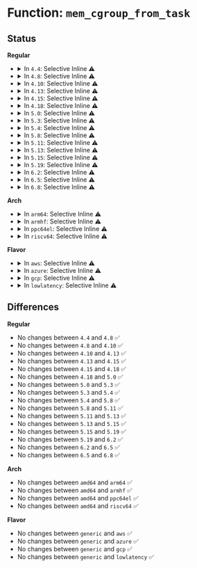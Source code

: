 # Function: <code>mem_cgroup_from_task</code>

## Status
<b>Regular</b>
<ul>
<li>
<details>
<summary>In <code>4.4</code>: Selective Inline ⚠️</summary>

```c
struct mem_cgroup *mem_cgroup_from_task(struct task_struct *p);
```

**Collision:** Unique Global

**Inline:** Selective

**Transformation:** False

**Instances:**

```
In mm/memcontrol.c (ffffffff811f9960)
Location: mm/memcontrol.c:817
Inline: True
Inline callers:
  - mm/memcontrol.c:get_mem_cgroup_from_mm
  - mm/memcontrol.c:mem_cgroup_can_attach
  - mm/memcontrol.c:task_in_mem_cgroup
Direct callers:
  - mm/filemap.c:filemap_fault
  - mm/shmem.c:shmem_fault
  - mm/memory.c:handle_mm_fault
  - mm/memory.c:handle_mm_fault
  - mm/rmap.c:invalid_page_referenced_vma
  - fs/dax.c:__dax_fault
```
**Symbols:**

```
ffffffff811f9960-ffffffff811f997f: mem_cgroup_from_task (STB_GLOBAL)
```
</details>
</li>
<li>
<details>
<summary>In <code>4.8</code>: Selective Inline ⚠️</summary>

```c
struct mem_cgroup *mem_cgroup_from_task(struct task_struct *p);
```

**Collision:** Unique Global

**Inline:** Selective

**Transformation:** False

**Instances:**

```
In mm/memcontrol.c (ffffffff81222d65)
Location: mm/memcontrol.c:710
Inline: True
Inline callers:
  - mm/memcontrol.c:task_in_mem_cgroup
  - mm/memcontrol.c:get_mem_cgroup_from_mm
Direct callers:
  - mm/filemap.c:filemap_fault
  - mm/shmem.c:shmem_getpage_gfp
  - mm/memory.c:handle_mm_fault
  - mm/memory.c:do_swap_page
  - mm/rmap.c:invalid_page_referenced_vma
  - fs/dax.c:dax_fault
```
**Symbols:**

```
ffffffff8121d4a0-ffffffff8121d4bf: mem_cgroup_from_task (STB_GLOBAL)
```
</details>
</li>
<li>
<details>
<summary>In <code>4.10</code>: Selective Inline ⚠️</summary>

```c
struct mem_cgroup *mem_cgroup_from_task(struct task_struct *p);
```

**Collision:** Unique Global

**Inline:** Selective

**Transformation:** False

**Instances:**

```
In mm/memcontrol.c (ffffffff81236794)
Location: mm/memcontrol.c:712
Inline: True
Inline callers:
  - mm/memcontrol.c:mem_cgroup_sk_alloc
  - mm/memcontrol.c:task_in_mem_cgroup
  - mm/memcontrol.c:get_mem_cgroup_from_mm
Direct callers:
  - mm/filemap.c:filemap_fault
  - mm/shmem.c:shmem_getpage_gfp
  - mm/memory.c:handle_mm_fault
  - mm/memory.c:do_swap_page
  - mm/rmap.c:invalid_page_referenced_vma
  - fs/dax.c:dax_iomap_fault
```
**Symbols:**

```
ffffffff8122fa10-ffffffff8122fa2f: mem_cgroup_from_task (STB_GLOBAL)
```
</details>
</li>
<li>
<details>
<summary>In <code>4.13</code>: Selective Inline ⚠️</summary>

```c
struct mem_cgroup *mem_cgroup_from_task(struct task_struct *p);
```

**Collision:** Unique Global

**Inline:** Selective

**Transformation:** False

**Instances:**

```
In mm/memcontrol.c (ffffffff81242245)
Location: mm/memcontrol.c:682
Inline: True
Inline callers:
  - mm/memcontrol.c:mem_cgroup_sk_alloc
  - mm/memcontrol.c:task_in_mem_cgroup
  - mm/memcontrol.c:get_mem_cgroup_from_mm
Direct callers:
  - mm/filemap.c:filemap_fault
  - mm/oom_kill.c:oom_kill_process
  - mm/shmem.c:shmem_getpage_gfp
  - mm/memory.c:do_swap_page
  - mm/rmap.c:invalid_page_referenced_vma
  - fs/dax.c:dax_iomap_fault
```
**Symbols:**

```
ffffffff8123b260-ffffffff8123b27f: mem_cgroup_from_task (STB_GLOBAL)
```
</details>
</li>
<li>
<details>
<summary>In <code>4.15</code>: Selective Inline ⚠️</summary>

```c
struct mem_cgroup *mem_cgroup_from_task(struct task_struct *p);
```

**Collision:** Unique Global

**Inline:** Selective

**Transformation:** False

**Instances:**

```
In mm/memcontrol.c (ffffffff81262039)
Location: mm/memcontrol.c:696
Inline: True
Inline callers:
  - mm/memcontrol.c:mem_cgroup_sk_alloc
  - mm/memcontrol.c:task_in_mem_cgroup
  - mm/memcontrol.c:get_mem_cgroup_from_mm
Direct callers:
  - mm/filemap.c:filemap_fault
  - mm/oom_kill.c:oom_kill_process
  - mm/shmem.c:shmem_getpage_gfp
  - mm/memory.c:do_swap_page
  - mm/rmap.c:invalid_page_referenced_vma
  - fs/dax.c:dax_iomap_fault
```
**Symbols:**

```
ffffffff8125aaf0-ffffffff8125ab0f: mem_cgroup_from_task (STB_GLOBAL)
```
</details>
</li>
<li>
<details>
<summary>In <code>4.18</code>: Selective Inline ⚠️</summary>

```c
struct mem_cgroup *mem_cgroup_from_task(struct task_struct *p);
```

**Collision:** Unique Global

**Inline:** Selective

**Transformation:** False

**Instances:**

```
In mm/memcontrol.c (ffffffff81286039)
Location: mm/memcontrol.c:667
Inline: True
Inline callers:
  - mm/memcontrol.c:mem_cgroup_sk_alloc
  - mm/memcontrol.c:task_in_mem_cgroup
  - mm/memcontrol.c:get_mem_cgroup_from_mm
Direct callers:
  - mm/filemap.c:filemap_fault
  - mm/oom_kill.c:oom_kill_process
  - mm/shmem.c:shmem_getpage_gfp
  - mm/memory.c:handle_mm_fault
  - mm/memory.c:do_swap_page
  - mm/rmap.c:invalid_page_referenced_vma
```
**Symbols:**

```
ffffffff8127e600-ffffffff8127e61f: mem_cgroup_from_task (STB_GLOBAL)
```
</details>
</li>
<li>
<details>
<summary>In <code>5.0</code>: Selective Inline ⚠️</summary>

```c
struct mem_cgroup *mem_cgroup_from_task(struct task_struct *p);
```

**Collision:** Unique Global

**Inline:** Selective

**Transformation:** False

**Instances:**

```
In mm/memcontrol.c (ffffffff8129af9a)
Location: mm/memcontrol.c:805
Inline: True
Inline callers:
  - mm/memcontrol.c:mem_cgroup_sk_alloc
  - mm/memcontrol.c:mem_cgroup_get_oom_group
  - mm/memcontrol.c:task_in_mem_cgroup
Direct callers:
  - mm/filemap.c:filemap_fault
  - mm/oom_kill.c:__oom_kill_process
  - mm/shmem.c:shmem_getpage_gfp
  - mm/memory.c:handle_mm_fault
  - mm/memory.c:do_swap_page
  - mm/rmap.c:invalid_page_referenced_vma
```
**Symbols:**

```
ffffffff81292d00-ffffffff81292d1f: mem_cgroup_from_task (STB_GLOBAL)
```
</details>
</li>
<li>
<details>
<summary>In <code>5.3</code>: Selective Inline ⚠️</summary>

```c
struct mem_cgroup *mem_cgroup_from_task(struct task_struct *p);
```

**Collision:** Unique Global

**Inline:** Selective

**Transformation:** False

**Instances:**

```
In mm/memcontrol.c (ffffffff812b626a)
Location: mm/memcontrol.c:922
Inline: True
Inline callers:
  - mm/memcontrol.c:mem_cgroup_sk_alloc
  - mm/memcontrol.c:memcg_kmem_get_cache
  - mm/memcontrol.c:mem_cgroup_get_oom_group
Direct callers:
  - mm/filemap.c:filemap_fault
  - mm/oom_kill.c:__oom_kill_process
  - mm/shmem.c:shmem_swapin_page
  - mm/memory.c:handle_mm_fault
  - mm/memory.c:do_swap_page
  - mm/rmap.c:invalid_page_referenced_vma
```
**Symbols:**

```
ffffffff812adb40-ffffffff812adb5f: mem_cgroup_from_task (STB_GLOBAL)
```
</details>
</li>
<li>
<details>
<summary>In <code>5.4</code>: Selective Inline ⚠️</summary>

```c
struct mem_cgroup *mem_cgroup_from_task(struct task_struct *p);
```

**Collision:** Unique Global

**Inline:** Selective

**Transformation:** False

**Instances:**

```
In mm/memcontrol.c (ffffffff812c8147)
Location: mm/memcontrol.c:933
Inline: True
Inline callers:
  - mm/memcontrol.c:mem_cgroup_sk_alloc
  - mm/memcontrol.c:memcg_kmem_get_cache
  - mm/memcontrol.c:mem_cgroup_get_oom_group
Direct callers:
  - mm/filemap.c:filemap_fault
  - mm/oom_kill.c:__oom_kill_process
  - mm/shmem.c:shmem_swapin_page
  - mm/memory.c:handle_mm_fault
  - mm/memory.c:do_swap_page
  - mm/rmap.c:invalid_page_referenced_vma
```
**Symbols:**

```
ffffffff812bf690-ffffffff812bf6af: mem_cgroup_from_task (STB_GLOBAL)
```
</details>
</li>
<li>
<details>
<summary>In <code>5.8</code>: Selective Inline ⚠️</summary>

```c
struct mem_cgroup *mem_cgroup_from_task(struct task_struct *p);
```

**Collision:** Unique Global

**Inline:** Selective

**Transformation:** False

**Instances:**

```
In mm/memcontrol.c (ffffffff812fd9a7)
Location: mm/memcontrol.c:894
Inline: True
Inline callers:
  - mm/memcontrol.c:mem_cgroup_sk_alloc
  - mm/memcontrol.c:memcg_kmem_get_cache
  - mm/memcontrol.c:mem_cgroup_get_oom_group
Direct callers:
  - mm/filemap.c:filemap_fault
  - mm/oom_kill.c:__oom_kill_process
  - mm/shmem.c:shmem_swapin_page
  - mm/memory.c:handle_mm_fault
  - mm/memory.c:do_swap_page
  - mm/rmap.c:invalid_page_referenced_vma
  - mm/huge_memory.c:__do_huge_pmd_anonymous_page
  - fs/dax.c:dax_iomap_pte_fault
```
**Symbols:**

```
ffffffff812f4930-ffffffff812f494f: mem_cgroup_from_task (STB_GLOBAL)
```
</details>
</li>
<li>
<details>
<summary>In <code>5.11</code>: Selective Inline ⚠️</summary>

```c
struct mem_cgroup *mem_cgroup_from_task(struct task_struct *p);
```

**Collision:** Unique Global

**Inline:** Selective

**Transformation:** False

**Instances:**

```
In mm/memcontrol.c (ffffffff81309dcd)
Location: mm/memcontrol.c:997
Inline: True
Inline callers:
  - mm/memcontrol.c:mem_cgroup_sk_alloc
  - mm/memcontrol.c:get_obj_cgroup_from_current
  - mm/memcontrol.c:mem_cgroup_get_oom_group
Direct callers:
  - mm/oom_kill.c:__oom_kill_process
  - mm/memory.c:handle_mm_fault
  - mm/memory.c:do_swap_page
  - mm/rmap.c:invalid_page_referenced_vma
  - mm/huge_memory.c:__do_huge_pmd_anonymous_page
```
**Symbols:**

```
ffffffff813001f0-ffffffff8130020f: mem_cgroup_from_task (STB_GLOBAL)
```
</details>
</li>
<li>
<details>
<summary>In <code>5.13</code>: Selective Inline ⚠️</summary>

```c
struct mem_cgroup *mem_cgroup_from_task(struct task_struct *p);
```

**Collision:** Unique Global

**Inline:** Selective

**Transformation:** False

**Instances:**

```
In mm/memcontrol.c (ffffffff8131063d)
Location: mm/memcontrol.c:875
Inline: True
Inline callers:
  - mm/memcontrol.c:mem_cgroup_sk_alloc
  - mm/memcontrol.c:__memcg_kmem_charge_page
  - mm/memcontrol.c:mem_cgroup_get_oom_group
Direct callers:
  - mm/oom_kill.c:__oom_kill_process
  - mm/memory.c:handle_mm_fault
  - mm/memory.c:do_swap_page
  - mm/rmap.c:invalid_page_referenced_vma
  - mm/huge_memory.c:__do_huge_pmd_anonymous_page
```
**Symbols:**

```
ffffffff81306f70-ffffffff81306f8f: mem_cgroup_from_task (STB_GLOBAL)
```
</details>
</li>
<li>
<details>
<summary>In <code>5.15</code>: Selective Inline ⚠️</summary>

```c
struct mem_cgroup *mem_cgroup_from_task(struct task_struct *p);
```

**Collision:** Unique Global

**Inline:** Selective

**Transformation:** False

**Instances:**

```
In mm/memcontrol.c (ffffffff8135b94b)
Location: mm/memcontrol.c:915
Inline: True
Inline callers:
  - mm/memcontrol.c:mem_cgroup_sk_alloc
  - mm/memcontrol.c:__memcg_kmem_charge_page
  - mm/memcontrol.c:mem_cgroup_get_oom_group
  - mm/memcontrol.c:get_mem_cgroup_from_mm
Direct callers:
  - mm/oom_kill.c:__oom_kill_process
  - mm/memory.c:handle_mm_fault
  - mm/memory.c:do_swap_page
  - mm/rmap.c:invalid_page_referenced_vma
  - mm/huge_memory.c:__do_huge_pmd_anonymous_page
```
**Symbols:**

```
ffffffff81350c10-ffffffff81350c2f: mem_cgroup_from_task (STB_GLOBAL)
```
</details>
</li>
<li>
<details>
<summary>In <code>5.19</code>: Selective Inline ⚠️</summary>

```c
struct mem_cgroup *mem_cgroup_from_task(struct task_struct *p);
```

**Collision:** Unique Global

**Inline:** Selective

**Transformation:** False

**Instances:**

```
In mm/memcontrol.c (ffffffff813d520d)
Location: mm/memcontrol.c:897
Inline: True
Inline callers:
  - mm/memcontrol.c:mem_cgroup_sk_alloc
  - mm/memcontrol.c:mem_cgroup_can_attach
  - mm/memcontrol.c:__memcg_kmem_charge_page
  - mm/memcontrol.c:mem_cgroup_get_oom_group
  - mm/memcontrol.c:get_mem_cgroup_from_mm
Direct callers:
  - mm/filemap.c:filemap_fault
  - mm/oom_kill.c:__oom_kill_process
  - mm/shmem.c:shmem_swapin_folio
  - mm/memory.c:handle_mm_fault
  - mm/memory.c:do_swap_page
  - mm/rmap.c:invalid_folio_referenced_vma
  - mm/huge_memory.c:__do_huge_pmd_anonymous_page
  - fs/dax.c:dax_iomap_pte_fault
```
**Symbols:**

```
ffffffff813c90f0-ffffffff813c911b: mem_cgroup_from_task (STB_GLOBAL)
```
</details>
</li>
<li>
<details>
<summary>In <code>6.2</code>: Selective Inline ⚠️</summary>

```c
struct mem_cgroup *mem_cgroup_from_task(struct task_struct *p);
```

**Collision:** Unique Global

**Inline:** Selective

**Transformation:** False

**Instances:**

```
In mm/memcontrol.c (ffffffff8145ac8d)
Location: mm/memcontrol.c:977
Inline: True
Inline callers:
  - mm/memcontrol.c:mem_cgroup_sk_alloc
  - mm/memcontrol.c:mem_cgroup_can_attach
  - mm/memcontrol.c:__memcg_kmem_charge_page
  - mm/memcontrol.c:mem_cgroup_get_oom_group
  - mm/memcontrol.c:get_mem_cgroup_from_mm
Direct callers:
  - mm/filemap.c:filemap_fault
  - mm/oom_kill.c:__oom_kill_process
  - mm/vmscan.c:lru_gen_migrate_mm
  - mm/shmem.c:shmem_swapin_folio
  - mm/memory.c:handle_mm_fault
  - mm/memory.c:do_swap_page
  - mm/rmap.c:invalid_folio_referenced_vma
  - mm/huge_memory.c:__do_huge_pmd_anonymous_page
  - fs/dax.c:dax_iomap_pte_fault
```
**Symbols:**

```
ffffffff8144d970-ffffffff8144d99b: mem_cgroup_from_task (STB_GLOBAL)
```
</details>
</li>
<li>
<details>
<summary>In <code>6.5</code>: Selective Inline ⚠️</summary>

```c
struct mem_cgroup *mem_cgroup_from_task(struct task_struct *p);
```

**Collision:** Unique Global

**Inline:** Selective

**Transformation:** False

**Instances:**

```
In mm/memcontrol.c (ffffffff814908de)
Location: mm/memcontrol.c:1002
Inline: True
Inline callers:
  - mm/memcontrol.c:mem_cgroup_sk_alloc
  - mm/memcontrol.c:mem_cgroup_can_attach
  - mm/memcontrol.c:__memcg_kmem_charge_page
  - mm/memcontrol.c:mem_cgroup_get_oom_group
  - mm/memcontrol.c:get_mem_cgroup_from_mm
Direct callers:
  - mm/filemap.c:filemap_fault
  - mm/oom_kill.c:__oom_kill_process
  - mm/vmscan.c:lru_gen_migrate_mm
  - mm/shmem.c:shmem_swapin_folio
  - mm/memory.c:handle_mm_fault
  - mm/memory.c:do_swap_page
  - mm/rmap.c:invalid_folio_referenced_vma
  - mm/huge_memory.c:__do_huge_pmd_anonymous_page
  - fs/dax.c:dax_iomap_pte_fault
```
**Symbols:**

```
ffffffff81483290-ffffffff814832bb: mem_cgroup_from_task (STB_GLOBAL)
```
</details>
</li>
<li>
<details>
<summary>In <code>6.8</code>: Selective Inline ⚠️</summary>

```c
struct mem_cgroup *mem_cgroup_from_task(struct task_struct *p);
```

**Collision:** Unique Global

**Inline:** Selective

**Transformation:** False

**Instances:**

```
In mm/memcontrol.c (ffffffff814c024e)
Location: mm/memcontrol.c:1045
Inline: True
Inline callers:
  - mm/memcontrol.c:mem_cgroup_sk_alloc
  - mm/memcontrol.c:mem_cgroup_can_attach
  - mm/memcontrol.c:current_objcg_update
  - mm/memcontrol.c:mem_cgroup_get_oom_group
  - mm/memcontrol.c:get_mem_cgroup_from_current
  - mm/memcontrol.c:get_mem_cgroup_from_mm
Direct callers:
  - mm/filemap.c:filemap_fault
  - mm/oom_kill.c:__oom_kill_process
  - mm/vmscan.c:lru_gen_migrate_mm
  - mm/shmem.c:shmem_swapin_folio
  - mm/memory.c:handle_mm_fault
  - mm/memory.c:do_swap_page
  - mm/rmap.c:invalid_folio_referenced_vma
  - mm/huge_memory.c:__do_huge_pmd_anonymous_page
  - fs/dax.c:dax_iomap_pte_fault
```
**Symbols:**

```
ffffffff814b2640-ffffffff814b266b: mem_cgroup_from_task (STB_GLOBAL)
```
</details>
</li>
</ul>
<b>Arch</b>
<ul>
<li>
<details>
<summary>In <code>arm64</code>: Selective Inline ⚠️</summary>

```c
struct mem_cgroup *mem_cgroup_from_task(struct task_struct *p);
```

**Collision:** Unique Global

**Inline:** Selective

**Transformation:** False

**Instances:**

```
In mm/memcontrol.c (ffff80001036b058)
Location: mm/memcontrol.c:933
Inline: True
Inline callers:
  - mm/memcontrol.c:mem_cgroup_sk_alloc
  - mm/memcontrol.c:memcg_kmem_get_cache
  - mm/memcontrol.c:mem_cgroup_get_oom_group
Direct callers:
  - mm/filemap.c:filemap_fault
  - mm/oom_kill.c:__oom_kill_process
  - mm/shmem.c:shmem_swapin_page
  - mm/memory.c:handle_mm_fault
  - mm/memory.c:do_swap_page
  - mm/rmap.c:invalid_page_referenced_vma
```
**Symbols:**

```
ffff800010361418-ffff800010361458: mem_cgroup_from_task (STB_GLOBAL)
```
</details>
</li>
<li>
<details>
<summary>In <code>armhf</code>: Selective Inline ⚠️</summary>

```c
struct mem_cgroup *mem_cgroup_from_task(struct task_struct *p);
```

**Collision:** Unique Global

**Inline:** Selective

**Transformation:** False

**Instances:**

```
In mm/memcontrol.c (c055c6cc)
Location: mm/memcontrol.c:933
Inline: True
Inline callers:
  - mm/memcontrol.c:mem_cgroup_sk_alloc
  - mm/memcontrol.c:memcg_kmem_get_cache
  - mm/memcontrol.c:mem_cgroup_get_oom_group
Direct callers:
  - mm/filemap.c:filemap_fault
  - mm/oom_kill.c:__oom_kill_process
  - mm/shmem.c:shmem_swapin_page
  - mm/memory.c:handle_mm_fault
  - mm/memory.c:do_swap_page
  - mm/rmap.c:invalid_page_referenced_vma
```
**Symbols:**

```
c0553924-c0553948: mem_cgroup_from_task (STB_GLOBAL)
```
</details>
</li>
<li>
<details>
<summary>In <code>ppc64el</code>: Selective Inline ⚠️</summary>

```c
struct mem_cgroup *mem_cgroup_from_task(struct task_struct *p);
```

**Collision:** Unique Global

**Inline:** Selective

**Transformation:** False

**Instances:**

```
In mm/memcontrol.c (c00000000045a790)
Location: mm/memcontrol.c:933
Inline: True
Inline callers:
  - mm/memcontrol.c:mem_cgroup_sk_alloc
  - mm/memcontrol.c:memcg_kmem_get_cache
  - mm/memcontrol.c:mem_cgroup_get_oom_group
Direct callers:
  - mm/filemap.c:filemap_fault
  - mm/oom_kill.c:__oom_kill_process
  - mm/shmem.c:shmem_swapin_page
  - mm/memory.c:handle_mm_fault
  - mm/memory.c:do_swap_page
  - mm/rmap.c:invalid_page_referenced_vma
```
**Symbols:**

```
c00000000044cef0-c00000000044cf18: mem_cgroup_from_task (STB_GLOBAL)
```
</details>
</li>
<li>
<details>
<summary>In <code>riscv64</code>: Selective Inline ⚠️</summary>

```c
struct mem_cgroup *mem_cgroup_from_task(struct task_struct *p);
```

**Collision:** Unique Global

**Inline:** Selective

**Transformation:** False

**Instances:**

```
In mm/memcontrol.c (ffffffe00024878a)
Location: mm/memcontrol.c:933
Inline: True
Inline callers:
  - mm/memcontrol.c:mem_cgroup_sk_alloc
  - mm/memcontrol.c:memcg_kmem_get_cache
  - mm/memcontrol.c:mem_cgroup_get_oom_group
Direct callers:
  - mm/filemap.c:filemap_fault
  - mm/oom_kill.c:__oom_kill_process
  - mm/shmem.c:shmem_swapin_page
  - mm/memory.c:handle_mm_fault
  - mm/memory.c:do_swap_page
  - mm/rmap.c:invalid_page_referenced_vma
```
**Symbols:**

```
ffffffe000240aec-ffffffe000240b24: mem_cgroup_from_task (STB_GLOBAL)
```
</details>
</li>
</ul>
<b>Flavor</b>
<ul>
<li>
<details>
<summary>In <code>aws</code>: Selective Inline ⚠️</summary>

```c
struct mem_cgroup *mem_cgroup_from_task(struct task_struct *p);
```

**Collision:** Unique Global

**Inline:** Selective

**Transformation:** False

**Instances:**

```
In mm/memcontrol.c (ffffffff812c0727)
Location: mm/memcontrol.c:933
Inline: True
Inline callers:
  - mm/memcontrol.c:mem_cgroup_sk_alloc
  - mm/memcontrol.c:memcg_kmem_get_cache
  - mm/memcontrol.c:mem_cgroup_get_oom_group
Direct callers:
  - mm/filemap.c:filemap_fault
  - mm/oom_kill.c:__oom_kill_process
  - mm/shmem.c:shmem_swapin_page
  - mm/memory.c:handle_mm_fault
  - mm/memory.c:do_swap_page
  - mm/rmap.c:invalid_page_referenced_vma
```
**Symbols:**

```
ffffffff812b7c70-ffffffff812b7c8f: mem_cgroup_from_task (STB_GLOBAL)
```
</details>
</li>
<li>
<details>
<summary>In <code>azure</code>: Selective Inline ⚠️</summary>

```c
struct mem_cgroup *mem_cgroup_from_task(struct task_struct *p);
```

**Collision:** Unique Global

**Inline:** Selective

**Transformation:** False

**Instances:**

```
In mm/memcontrol.c (ffffffff812b17e7)
Location: mm/memcontrol.c:933
Inline: True
Inline callers:
  - mm/memcontrol.c:mem_cgroup_sk_alloc
  - mm/memcontrol.c:memcg_kmem_get_cache
  - mm/memcontrol.c:mem_cgroup_get_oom_group
Direct callers:
  - mm/filemap.c:filemap_fault
  - mm/oom_kill.c:__oom_kill_process
  - mm/shmem.c:shmem_swapin_page
  - mm/memory.c:handle_mm_fault
  - mm/memory.c:do_swap_page
  - mm/rmap.c:invalid_page_referenced_vma
```
**Symbols:**

```
ffffffff812a8e40-ffffffff812a8e5f: mem_cgroup_from_task (STB_GLOBAL)
```
</details>
</li>
<li>
<details>
<summary>In <code>gcp</code>: Selective Inline ⚠️</summary>

```c
struct mem_cgroup *mem_cgroup_from_task(struct task_struct *p);
```

**Collision:** Unique Global

**Inline:** Selective

**Transformation:** False

**Instances:**

```
In mm/memcontrol.c (ffffffff812be537)
Location: mm/memcontrol.c:933
Inline: True
Inline callers:
  - mm/memcontrol.c:mem_cgroup_sk_alloc
  - mm/memcontrol.c:memcg_kmem_get_cache
  - mm/memcontrol.c:mem_cgroup_get_oom_group
Direct callers:
  - mm/filemap.c:filemap_fault
  - mm/oom_kill.c:__oom_kill_process
  - mm/shmem.c:shmem_swapin_page
  - mm/memory.c:handle_mm_fault
  - mm/memory.c:do_swap_page
  - mm/rmap.c:invalid_page_referenced_vma
```
**Symbols:**

```
ffffffff812b5a80-ffffffff812b5a9f: mem_cgroup_from_task (STB_GLOBAL)
```
</details>
</li>
<li>
<details>
<summary>In <code>lowlatency</code>: Selective Inline ⚠️</summary>

```c
struct mem_cgroup *mem_cgroup_from_task(struct task_struct *p);
```

**Collision:** Unique Global

**Inline:** Selective

**Transformation:** False

**Instances:**

```
In mm/memcontrol.c (ffffffff812cef58)
Location: mm/memcontrol.c:933
Inline: True
Inline callers:
  - mm/memcontrol.c:mem_cgroup_sk_alloc
  - mm/memcontrol.c:memcg_kmem_get_cache
  - mm/memcontrol.c:mem_cgroup_get_oom_group
Direct callers:
  - mm/filemap.c:filemap_fault
  - mm/oom_kill.c:__oom_kill_process
  - mm/shmem.c:shmem_swapin_page
  - mm/memory.c:handle_mm_fault
  - mm/memory.c:do_swap_page
  - mm/rmap.c:invalid_page_referenced_vma
```
**Symbols:**

```
ffffffff812c5fa0-ffffffff812c5fbf: mem_cgroup_from_task (STB_GLOBAL)
```
</details>
</li>
</ul>

## Differences
<b>Regular</b>
<ul>
<li>
No changes between <code>4.4</code> and <code>4.8</code> ✅
</li>
<li>
No changes between <code>4.8</code> and <code>4.10</code> ✅
</li>
<li>
No changes between <code>4.10</code> and <code>4.13</code> ✅
</li>
<li>
No changes between <code>4.13</code> and <code>4.15</code> ✅
</li>
<li>
No changes between <code>4.15</code> and <code>4.18</code> ✅
</li>
<li>
No changes between <code>4.18</code> and <code>5.0</code> ✅
</li>
<li>
No changes between <code>5.0</code> and <code>5.3</code> ✅
</li>
<li>
No changes between <code>5.3</code> and <code>5.4</code> ✅
</li>
<li>
No changes between <code>5.4</code> and <code>5.8</code> ✅
</li>
<li>
No changes between <code>5.8</code> and <code>5.11</code> ✅
</li>
<li>
No changes between <code>5.11</code> and <code>5.13</code> ✅
</li>
<li>
No changes between <code>5.13</code> and <code>5.15</code> ✅
</li>
<li>
No changes between <code>5.15</code> and <code>5.19</code> ✅
</li>
<li>
No changes between <code>5.19</code> and <code>6.2</code> ✅
</li>
<li>
No changes between <code>6.2</code> and <code>6.5</code> ✅
</li>
<li>
No changes between <code>6.5</code> and <code>6.8</code> ✅
</li>
</ul>
<b>Arch</b>
<ul>
<li>
No changes between <code>amd64</code> and <code>arm64</code> ✅
</li>
<li>
No changes between <code>amd64</code> and <code>armhf</code> ✅
</li>
<li>
No changes between <code>amd64</code> and <code>ppc64el</code> ✅
</li>
<li>
No changes between <code>amd64</code> and <code>riscv64</code> ✅
</li>
</ul>
<b>Flavor</b>
<ul>
<li>
No changes between <code>generic</code> and <code>aws</code> ✅
</li>
<li>
No changes between <code>generic</code> and <code>azure</code> ✅
</li>
<li>
No changes between <code>generic</code> and <code>gcp</code> ✅
</li>
<li>
No changes between <code>generic</code> and <code>lowlatency</code> ✅
</li>
</ul>
